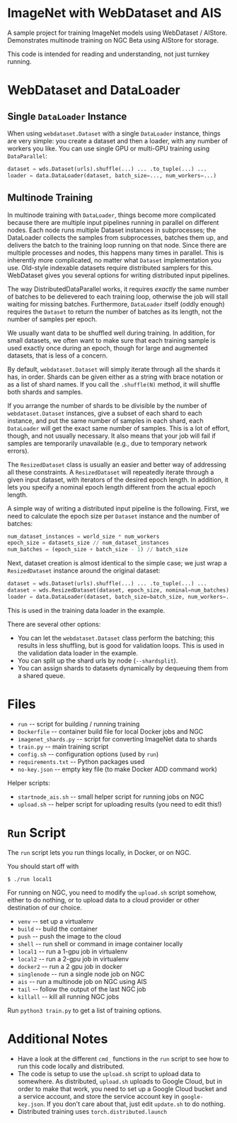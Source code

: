 # ImageNet with WebDataset and AIS

A sample project for training ImageNet models using WebDataset / AIStore.
Demonstrates multinode training on NGC Beta using AIStore for storage.

This code is intended for reading and understanding, not just turnkey running.

# WebDataset and DataLoader

## Single `DataLoader` Instance

When using `webdataset.Dataset` with a single `DataLoader` instance,
things are very simple: you create a dataset and then a loader,
with any number of workers you like. You can use single GPU
or multi-GPU training using `DataParallel`:

```Python
dataset = wds.Dataset(urls).shuffle(...) ... .to_tuple(...) ...
loader = data.DataLoader(dataset, batch_size=..., num_workers=...)
```

## Multinode Training

In multinode training with `DataLoader`, things become more complicated
because there are multiple input pipelines running in parallel
on different nodes.  Each node runs multiple Dataset instances in
subprocesses; the DataLoader collects the samples from subprocesses,
batches them up, and delivers the batch to the training loop running on
that node. Since there are multiple processes and nodes, this happens many
times in parallel.  This is inherently more complicated, no matter what
`Dataset` implementation you use. Old-style indexable datasets require
distributed samplers for this.  WebDataset gives you several options
for writing distributed input pipelines.

The way DistributedDataParallel works, it requires _exactly_ the same number
of batches to be delievered to each training loop, otherwise the job will
stall waiting for missing batches. Furthermore, `DataLoader` itself
(oddly enough) requires the `Dataset` to return the number of batches
as its length, not the number of samples per epoch.

We usually want data to be shuffled well during training. In addition,
for small datasets, we often want to make sure that each training sample
is used exactly once during an epoch, though for large and augmented datasets,
that is less of a concern.

By default, `webdataset.Dataset` will simply iterate through all the shards
it has, in order. Shards can be given either as a string with brace notation
or as a list of shard names. If you call the `.shuffle(N)` method, it will
shuffle both shards and samples.

If you arrange the number of shards to be divisible by the number of
`webdataset.Dataset` instances, give a subset of each shard to each instance,
and put the same number of samples in each shard, each `DataLoader` will
get the exact same number of samples. This is a lot of effort, though, and
not usually necessary. It also means that your job will fail if samples are
temporarily unavailable (e.g., due to temporary network errors). 

The `ResizedDataset` class is usually an easier and better way of
addressing all these constraints. A `ResizedDataset` will repeatedly
iterate through a given input dataset, with iterators of the desired epoch
length. In addition, it lets you specify a nominal epoch length different
from the actual epoch length.

A simple way of writing a distributed input pipeline is the following.
First, we need to calculate the epoch size per `Dataset` instance
and the number of batches:

```Python
num_dataset_instances = world_size * num_workers
epoch_size = datasets_size // num_dataset_instances
num_batches = (epoch_size + batch_size - 1) // batch_size
```

Next, dataset creation is almost identical to the simple case;
we just wrap a `ResizedDataset` instance around the original
dataset:

```Python
dataset = wds.Dataset(urls).shuffle(...) ... .to_tuple(...) ...
dataset = wds.ResizedDataset(dataset, epoch_size, nominal=num_batches)
loader = data.DataLoader(dataset, batch_size=batch_size, num_workers=...)
```

This is used in the training data loader in the example.

There are several other options:

- You can let the `webdataset.Dataset` class perform the batching; this
  results in less shuffling, but is good for validation loops. This
  is used in the validation data loader in the example.
- You can split up the shard urls by node (`--shardsplit`).
- You can assign shards to datasets dynamically by dequeuing them from
  a shared queue.

# Files

- `run` -- script for building / running training
- `Dockerfile` -- container build file for local Docker jobs and NGC
- `imagenet_shards.py` -- script for converting ImageNet data to shards
- `train.py` -- main training script
- `config.sh` -- configuration options (used by `run`)
- `requirements.txt` -- Python packages used
- `no-key.json` -- empty key file (to make Docker ADD command work)

Helper scripts:

- `startnode_ais.sh` -- small helper script for running jobs on NGC
- `upload.sh` -- helper script for uploading results (you need to edit this!)

# `Run` Script

The `run` script lets you run things locally, in Docker, or on NGC.

You should start off with

```Shell
$ ./run local1
```

For running on NGC, you need to modify the `upload.sh` script somehow,
either to do nothing, or to upload data to a cloud provider or other
destination of our choice.

- `venv` -- set up a virtualenv
- `build` -- build the container
- `push` -- push the image to the cloud
- `shell` -- run shell or command in image container locally
- `local1` -- run a 1-gpu job in virtualenv
- `local2` -- run a 2-gpu job in virtualenv
- `docker2` -- run a 2 gpu job in docker
- `singlenode` -- run a single node job on NGC
- `ais` -- run a multinode job on NGC using AIS
- `tail` -- follow the output of the last NGC job
- `killall` -- kill all running NGC jobs

Run `python3 train.py` to get a list of training options.

# Additional Notes

- Have a look at the different `cmd_` functions in the `run` script
  to see how to run this code locally and distributed.
- The code is setup to use the `upload.sh` script to upload data to 
  somewhere. As distributed, `upload.sh` uploads to Google Cloud, but
  in order to make that work, you need to set up a Google Cloud bucket
  and a service account, and store the service account key in
  `google-key.json`. If you don't care about that, just edit `update.sh`
  to do nothing.
- Distributed training uses `torch.distributed.launch`
